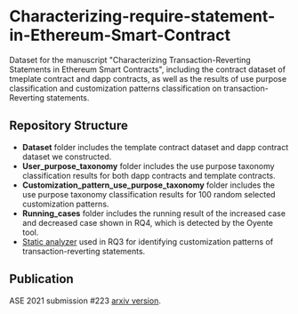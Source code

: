 # Characterizing-require-statement-in-Ethereum-Smart-Contract
Dataset for the manuscript "Characterizing Transaction-Reverting Statements in Ethereum Smart Contracts", 
including the contract dataset of tmeplate contract and dapp contracts, 
as well as the results of use purpose classification and customization patterns classification on transaction-Reverting statements.

## Repository Structure
- **Dataset** folder includes the template contract dataset and dapp contract dataset we constructed.
- **User_purpose_taxonomy** folder includes the use purpose taxonomy classification results for both dapp contracts and template contracts.
- **Customization_pattern_use_purpose_taxonomy** folder includes the use purpose taxonomy  classification results for 100 random selected customization patterns.
- **Running_cases** folder includes the running result of the increased case and decreased case shown in RQ4, which is detected by the Oyente tool.
- [Static analyzer](https://github.com/echohermion/customization_pattern_checker) used in RQ3 for identifying customization
 patterns of transaction-reverting statements.

## Publication
ASE 2021 submission #223 [arxiv version](https://arxiv.org/abs/2108.10799).
